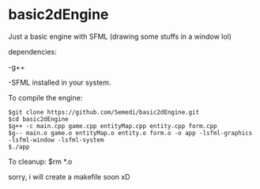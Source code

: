 # basic2dEngine
Just a basic engine with SFML (drawing some stuffs in a window lol)


dependencies:

  -g++
  
  -SFML installed in your system.
  
  
To compile the engine:

    $git clone https://github.com/Semedi/basic2dEngine.git
    $cd basic2dEngine
    $g++ -c main.cpp game.cpp entityMap.cpp entity.cpp form.cpp
    $g-- main.o game.o entityMap.o entity.o form.o -o app -lsfml-graphics -lsfml-window -lsfml-system
    $./app
    
To cleanup:
    $rm *.o
    
    
sorry, i will create a makefile soon xD
